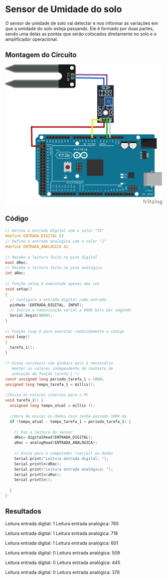 # Sensor de Umidade do solo

O sensor de umidade de solo vai detectar e nos informar as variações em que a umidade do solo esteja passando. Ele é formado por duas partes, sendo uma delas as pontas que serão colocados diretamente no solo e o amplificador operacional. 

## Montagem do Circuito

<img src="solo.png" alt="Circuito solo" width="500"/>

## Código
```C
// Define a entrada digital com o valor "53"
#define ENTRADA_DIGITAL 53
// Define a entrada analogica com o valor "1"
#define ENTRADA_ANALOGICA A1

// Recebe a leitura feita no pino digital
bool dRec;
// Recebe a leitura feita no pino analógico
int aRec;

// Função setup é executada apenas uma vez
void setup()
{
  // Configura a entrada digital como entrada
  pinMode (ENTRADA_DIGITAL, INPUT);
  // Inicia a comunicação serial a 9600 bits por segundo
  Serial.begin(9600);
}

// Função loop é para executar repetidamente o código
void loop()
{
  tarefa_1();
}

/* Essas variáveis são globais pois é necessário
   manter os valores independente do contexto de
   execução da função tarefa_1 */
const unsigned long periodo_tarefa_1 = 1000;
unsigned long tempo_tarefa_1 = millis();

//Envia os valores interios para o PC
void tarefa_1() {
  unsigned long tempo_atual = millis ();

  //Hora de enviar os dados caso tenha passado 1000 ms
  if (tempo_atual - tempo_tarefa_1 > periodo_tarefa_1) {

    // Faz a leitura do sensor
    dRec= digitalRead(ENTRADA_DIGITAL);
    aRec = analogRead(ENTRADA_ANALOGICA);

    // Envia para o computador (serial) os dados
    Serial.print("Leitura entrada digital: ");
    Serial.println(dRec);
    Serial.print("Leitura entrada analógica: ");
    Serial.println(aRec);
    Serial.println();

  }
}
```

## Resultados 
Leitura entrada digital: 1
Leitura entrada analógica: 765

Leitura entrada digital: 1
Leitura entrada analógica: 718

Leitura entrada digital: 1
Leitura entrada analógica: 601

Leitura entrada digital: 0
Leitura entrada analógica: 509

Leitura entrada digital: 0
Leitura entrada analógica: 445

Leitura entrada digital: 0
Leitura entrada analógica: 378

